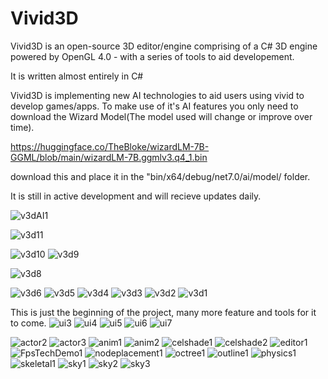 
# Vivid3D
Vivid3D is an open-source 3D editor/engine comprising of a C# 3D engine powered by OpenGL 4.0 - with a series of tools to aid developement.

It is written almost entirely in C#

Vivid3D is implementing new  AI technologies to aid users using vivid to develop games/apps. To make use of it's AI features you only need to
download the Wizard Model(The model used will change or improve over time).

https://huggingface.co/TheBloke/wizardLM-7B-GGML/blob/main/wizardLM-7B.ggmlv3.q4_1.bin



download this and place it in the "bin/x64/debug/net7.0/ai/model/ folder. 

It is still in active development and will recieve updates daily.

![v3dAI1](https://github.com/starsigndev/Vivid3D/assets/129375387/b6ee9712-910f-48ca-a1c1-66974c66dd38)

![v3d11](https://github.com/starsigndev/Vivid3D/assets/129375387/f43bfb40-e2fd-401e-b6f2-bf961950908a)

![v3d10](https://github.com/starsigndev/Vivid3D/assets/129375387/07853d27-4cfe-41e4-b798-f6758093891f)
![v3d9](https://github.com/starsigndev/Vivid3D/assets/129375387/50116731-21c6-47bd-a5c4-fca49d9358c8)


![v3d8](https://github.com/starsigndev/Vivid3D/assets/129375387/319ddeb5-ac3c-4f5c-9f6a-95d5e13e04e0)

![v3d6](https://github.com/starsigndev/Vivid3D/assets/129375387/ff39ac2e-cec5-4b96-b4e4-e801d24db3b2)
![v3d5](https://github.com/starsigndev/Vivid3D/assets/129375387/3d991f73-cb41-457b-afb5-be69373dd5f9)
![v3d4](https://github.com/starsigndev/Vivid3D/assets/129375387/fd404e9f-e5a7-46b1-b284-2d0c49985171)
![v3d3](https://github.com/starsigndev/Vivid3D/assets/129375387/41a47d78-27a8-4e2f-90cb-1b2ca1e730ce)
![v3d2](https://github.com/starsigndev/Vivid3D/assets/129375387/2d54d118-7314-4982-9766-10ab082f570c)
![v3d1](https://github.com/starsigndev/Vivid3D/assets/129375387/3a3f4d00-3842-42c6-acd1-491a0f6cd13c)



This is just the beginning of the project, many more feature and tools for it to come.
![ui3](https://github.com/starsigndev/Vivid3D/assets/129375387/618ab7be-452b-4b6e-9783-b62492dfc400)
![ui4](https://github.com/starsigndev/Vivid3D/assets/129375387/cee1d571-598b-4c85-adb0-90d2575d1e5d)
![ui5](https://github.com/starsigndev/Vivid3D/assets/129375387/344b4cd1-8987-48ca-9b91-51db7baab95c)
![ui6](https://github.com/starsigndev/Vivid3D/assets/129375387/803c9f9c-b7c9-4589-8312-71ffcfd99c06)
![ui7](https://github.com/starsigndev/Vivid3D/assets/129375387/79e32f89-d405-4cdb-9234-a51424b13688)

![actor2](https://github.com/starsigndev/Vivid3D/assets/129375387/7375f482-4d6f-4d5a-8022-6d820537f0d9)
![actor3](https://github.com/starsigndev/Vivid3D/assets/129375387/1a979fa9-40ec-4cff-95bb-1a48faeacbe9)
![anim1](https://github.com/starsigndev/Vivid3D/assets/129375387/e2f2f399-db33-4010-afaa-9343aa49d7b3)
![anim2](https://github.com/starsigndev/Vivid3D/assets/129375387/7c181664-dcab-475a-b034-130e1cfa904c)
![celshade1](https://github.com/starsigndev/Vivid3D/assets/129375387/197eb45a-cd24-415c-9f63-d42066fcfbdc)
![celshade2](https://github.com/starsigndev/Vivid3D/assets/129375387/8c6ba462-a3c9-4306-a938-699aad61a54e)
![editor1](https://github.com/starsigndev/Vivid3D/assets/129375387/851a4328-c0b6-43ff-870c-cc04cea96847)
![FpsTechDemo1](https://github.com/starsigndev/Vivid3D/assets/129375387/efa1764b-8e0a-49dc-8d94-f0df6d42f5be)
![nodeplacement1](https://github.com/starsigndev/Vivid3D/assets/129375387/5ea48796-6b6c-40f9-b3d1-c586983372a4)
![octree1](https://github.com/starsigndev/Vivid3D/assets/129375387/5dc27984-fa32-49dc-be02-08e881f1bee2)
![outline1](https://github.com/starsigndev/Vivid3D/assets/129375387/24449ddf-b299-468a-9061-115f9931c083)
![physics1](https://github.com/starsigndev/Vivid3D/assets/129375387/2fc0053a-82f9-4e02-858c-4b7ca9ed2ba4)
![skeletal1](https://github.com/starsigndev/Vivid3D/assets/129375387/cb19ef42-c801-4f68-8b41-50c08a47d6af)
![sky1](https://github.com/starsigndev/Vivid3D/assets/129375387/a1bed96f-5473-43e6-8783-65be29e6c4b9)
![sky2](https://github.com/starsigndev/Vivid3D/assets/129375387/1fdb46c1-db0c-4138-8e5f-c68d2d004e42)
![sky3](https://github.com/starsigndev/Vivid3D/assets/129375387/8d2bfed4-3dcc-40de-aff4-8ea5a234cdab)
